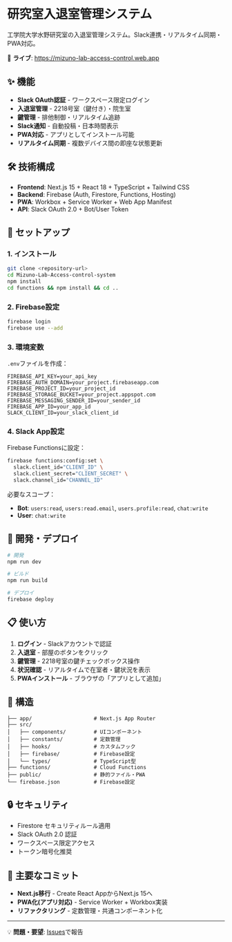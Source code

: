 # 研究室入退室管理システム

工学院大学水野研究室の入退室管理システム。Slack連携・リアルタイム同期・PWA対応。

🔗 **ライブ**: https://mizuno-lab-access-control.web.app

## ✨ 機能

- **Slack OAuth認証** - ワークスペース限定ログイン
- **入退室管理** - 2218号室（鍵付き）・院生室
- **鍵管理** - 排他制御・リアルタイム追跡
- **Slack通知** - 自動投稿・日本時間表示
- **PWA対応** - アプリとしてインストール可能
- **リアルタイム同期** - 複数デバイス間の即座な状態更新

## 🛠️ 技術構成

- **Frontend**: Next.js 15 + React 18 + TypeScript + Tailwind CSS
- **Backend**: Firebase (Auth, Firestore, Functions, Hosting)
- **PWA**: Workbox + Service Worker + Web App Manifest
- **API**: Slack OAuth 2.0 + Bot/User Token

## 🚀 セットアップ

### 1. インストール
```bash
git clone <repository-url>
cd Mizuno-Lab-Access-control-system
npm install
cd functions && npm install && cd ..
```

### 2. Firebase設定
```bash
firebase login
firebase use --add
```

### 3. 環境変数
`.env`ファイルを作成：
```env
FIREBASE_API_KEY=your_api_key
FIREBASE_AUTH_DOMAIN=your_project.firebaseapp.com
FIREBASE_PROJECT_ID=your_project_id
FIREBASE_STORAGE_BUCKET=your_project.appspot.com
FIREBASE_MESSAGING_SENDER_ID=your_sender_id
FIREBASE_APP_ID=your_app_id
SLACK_CLIENT_ID=your_slack_client_id
```

### 4. Slack App設定
Firebase Functionsに設定：
```bash
firebase functions:config:set \
  slack.client_id="CLIENT_ID" \
  slack.client_secret="CLIENT_SECRET" \
  slack.channel_id="CHANNEL_ID"
```

必要なスコープ：
- **Bot**: `users:read`, `users:read.email`, `users.profile:read`, `chat:write`
- **User**: `chat:write`

## 📱 開発・デプロイ

```bash
# 開発
npm run dev

# ビルド
npm run build

# デプロイ
firebase deploy
```

## 📋 使い方

1. **ログイン** - Slackアカウントで認証
2. **入退室** - 部屋のボタンをクリック
3. **鍵管理** - 2218号室の鍵チェックボックス操作
4. **状況確認** - リアルタイムで在室者・鍵状況を表示
5. **PWAインストール** - ブラウザの「アプリとして追加」

## 📁 構造

```
├── app/                    # Next.js App Router
├── src/
│   ├── components/         # UIコンポーネント
│   ├── constants/          # 定数管理
│   ├── hooks/              # カスタムフック
│   ├── firebase/           # Firebase設定
│   └── types/              # TypeScript型
├── functions/              # Cloud Functions
├── public/                 # 静的ファイル・PWA
└── firebase.json           # Firebase設定
```

## 🔒 セキュリティ

- Firestore セキュリティルール適用
- Slack OAuth 2.0 認証
- ワークスペース限定アクセス
- トークン暗号化推奨

## 📝 主要なコミット

- **Next.js移行** - Create React AppからNext.js 15へ
- **PWA化(アプリ対応)** - Service Worker + Workbox実装
- **リファクタリング** - 定数管理・共通コンポーネント化

---

💡 **問題・要望**: [Issues](https://github.com/G-Sho/Mizuno-Lab-Access-control-system/issues)で報告